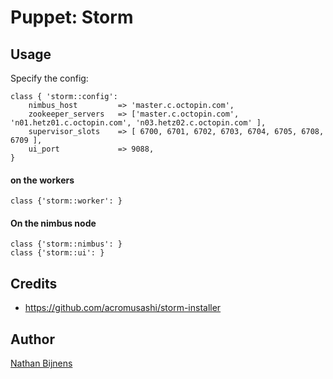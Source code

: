 # Puppet: Storm

## Usage

Specify the config:

    class { 'storm::config':
        nimbus_host         => 'master.c.octopin.com',
        zookeeper_servers   => ['master.c.octopin.com', 'n01.hetz01.c.octopin.com', 'n03.hetz02.c.octopin.com' ],
        supervisor_slots    => [ 6700, 6701, 6702, 6703, 6704, 6705, 6708, 6709 ],
        ui_port             => 9088,
    }

#### on the workers

   	class {'storm::worker': }

#### On the nimbus node

	class {'storm::nimbus':	}
	class {'storm::ui':	}

## Credits

- https://github.com/acromusashi/storm-installer


## Author

[Nathan Bijnens](http://nathan.gs)